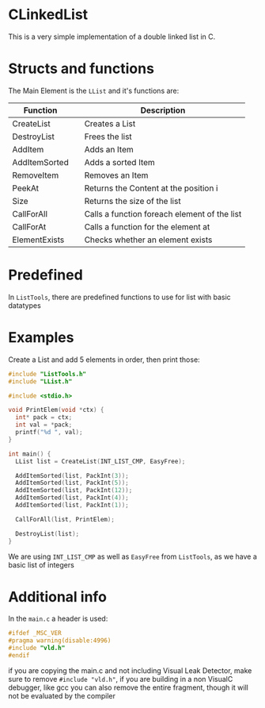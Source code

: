 # CLinkedList

This is a very simple implementation of a double linked list in C.

# Structs and functions

The Main Element is the `LList` and it's functions are:

| Function      |      | Description                                  |
| ------------- | ---- | -------------------------------------------- |
| CreateList    |      | Creates a List                               |
| DestroyList   |      | Frees the list                               |
| AddItem       |      | Adds an Item                                 |
| AddItemSorted |      | Adds a sorted Item                           |
| RemoveItem    |      | Removes an Item                              |
| PeekAt        |      | Returns the Content at the position i        |
| Size          |      | Returns the size of the list                 |
| CallForAll    |      | Calls a function foreach element of the list |
| CallForAt     |      | Calls a function for the element at          |
| ElementExists |      | Checks whether an element exists             |

# Predefined

In `ListTools`, there are predefined functions to use for list with basic datatypes

# Examples

Create a List and add 5 elements in order, then print those:

```c
#include "ListTools.h"
#include "LList.h"

#include <stdio.h>

void PrintElem(void *ctx) {
  int* pack = ctx;
  int val = *pack;
  printf("%d ", val);
}

int main() {
  LList list = CreateList(INT_LIST_CMP, EasyFree);

  AddItemSorted(list, PackInt(3));
  AddItemSorted(list, PackInt(5));
  AddItemSorted(list, PackInt(12));
  AddItemSorted(list, PackInt(4));
  AddItemSorted(list, PackInt(1));

  CallForAll(list, PrintElem);

  DestroyList(list);
}
```

We are using `INT_LIST_CMP` as well as `EasyFree` from `ListTools`, as we have a basic list of integers

# Additional info

In the `main.c` a header is used:

```c
#ifdef _MSC_VER
#pragma warning(disable:4996)
#include "vld.h"
#endif
```

if you are copying the main.c and not including Visual Leak Detector, make sure to remove `#include "vld.h"`, if you are building in a non VisualC debugger, 
like gcc you can also remove the entire fragment, though it will not be evaluated by the compiler
